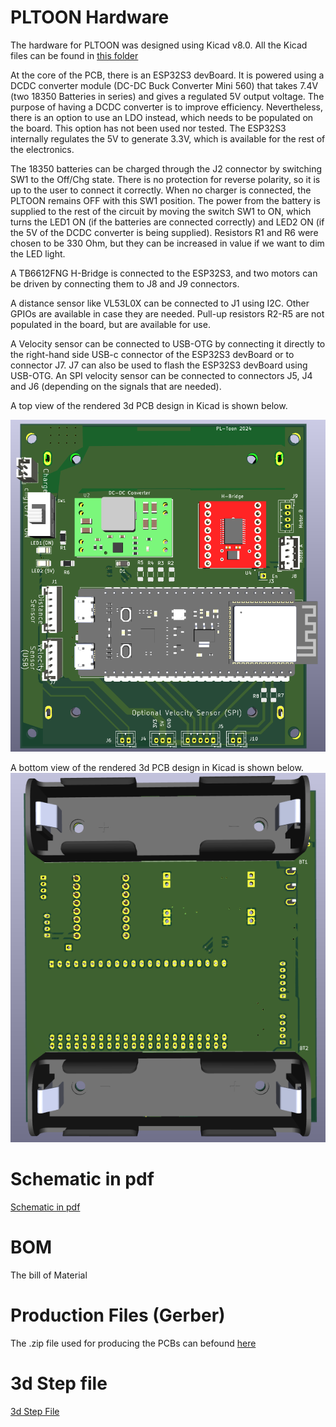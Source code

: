 # PLTOON Hardware

The hardware for PLTOON was designed using Kicad v8.0. 
All the Kicad files can be found in [this folder](/Hardware/Kicad/)

At the core of the PCB, there is an ESP32S3 devBoard. It is powered using a DCDC converter module (DC-DC Buck Converter Mini 560) that takes 7.4V  (two 18350 Batteries in series) and gives a regulated 5V output voltage. The purpose of having a DCDC converter is to improve efficiency. Nevertheless, there is an option to use an LDO instead, which needs to be populated on the board. This option has not been used nor tested. 
The ESP32S3 internally regulates the 5V to generate 3.3V, which is available for the rest of the electronics.  

The 18350 batteries can be charged through the J2 connector by switching SW1 to the Off/Chg state. There is no protection for reverse polarity, so it is up to the user to connect it correctly. When no charger is connected, the PLTOON remains OFF with this SW1 position. 
The power from the battery is supplied to the rest of the circuit by moving the switch SW1 to ON, which turns the LED1 ON (if the batteries are connected correctly) and LED2 ON (if the 5V of the DCDC converter is being supplied). Resistors R1 and R6 were chosen to be 330 Ohm, but they can be increased in value if we want to dim the LED light. 

A TB6612FNG H-Bridge is connected to the ESP32S3, and two motors can be driven by connecting them to J8 and J9 connectors. 

A distance sensor like VL53L0X can be connected to J1 using I2C. Other GPIOs are available in case they are needed. Pull-up resistors R2-R5 are not populated in the board, but are available for use. 

A Velocity sensor can be connected to USB-OTG by connecting it directly to the right-hand side USB-c connector of the ESP32S3 devBoard or to connector J7. J7 can also be used to flash the ESP32S3 devBoard using USB-OTG.
An SPI velocity sensor can be connected to connectors J5, J4 and J6 (depending on the signals that are needed). 

A top view of the rendered 3d PCB design in Kicad is shown below. 

![3d Rendering](/Hardware/Pictures/3D_PCB_Kicad.png)

A bottom view of the rendered 3d PCB design in Kicad is shown below. 
![3d Rendering bottom](/Hardware/Pictures/3D_PCB_Kicad_Bottom.png)
 
# Schematic in pdf
[Schematic in pdf](/Hardware/Kicad/PL_Toon.pdf)

# BOM 
The bill of Material 

# Production Files (Gerber)
The .zip file used for producing the PCBs can befound [here](Hardware/Production_Files)

# 3d Step file
[3d Step File](/Hardware/Kicad/PL_Toon.step)
